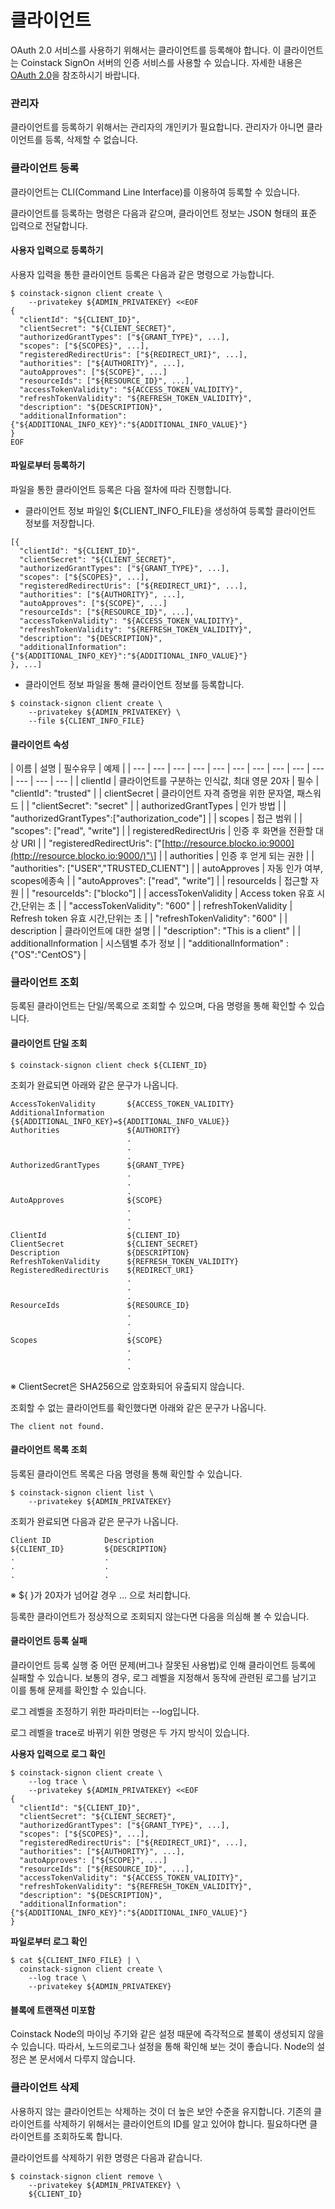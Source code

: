 # 클라이언트

OAuth 2.0 서비스를 사용하기 위해서는 클라이언트를 등록해야 합니다. 이 클라이언트는 Coinstack SignOn 서버의 인증 서비스를 사용할 수 있습니다. 자세한 내용은 [OAuth 2.0](../overview/oauth_2.0/)을 참조하시기 바랍니다.

### 관리자

클라이언트를 등록하기 위해서는 관리자의 개인키가 필요합니다. 관리자가 아니면 클라이언트를 등록, 삭제할 수 없습니다.

### 클라이언트 등록

클라이언트는 CLI\(Command Line Interface\)를 이용하여 등록할 수 있습니다.

클라이언트를 등록하는 명령은 다음과 같으며, 클라이언트 정보는 JSON 형태의 표준 입력으로 전달합니다.

#### 사용자 입력으로 등록하기

사용자 입력을 통한 클라이언트 등록은 다음과 같은 명령으로 가능합니다.

```text
$ coinstack-signon client create \
    --privatekey ${ADMIN_PRIVATEKEY} <<EOF
{
  "clientId": "${CLIENT_ID}",
  "clientSecret": "${CLIENT_SECRET}",
  "authorizedGrantTypes": ["${GRANT_TYPE}", ...],
  "scopes": ["${SCOPES}", ...],
  "registeredRedirectUris": ["${REDIRECT_URI}", ...],
  "authorities": ["${AUTHORITY}", ...],
  "autoApproves": ["${SCOPE}", ...]
  "resourceIds": ["${RESOURCE_ID}", ...],
  "accessTokenValidity": "${ACCESS_TOKEN_VALIDITY}",
  "refreshTokenValidity": "${REFRESH_TOKEN_VALIDITY}",
  "description": "${DESCRIPTION}",
  "additionalInformation": {"${ADDITIONAL_INFO_KEY}":"${ADDITIONAL_INFO_VALUE}"}
}
EOF
```

#### 파일로부터 등록하기

파일을 통한 클라이언트 등록은 다음 절차에 따라 진행합니다.

* 클라이언트 정보 파일인 ${CLIENT\_INFO\_FILE}을 생성하여 등록할 클라이언트 정보를 저장합니다.

```text
[{
  "clientId": "${CLIENT_ID}",
  "clientSecret": "${CLIENT_SECRET}",
  "authorizedGrantTypes": ["${GRANT_TYPE}", ...],
  "scopes": ["${SCOPES}", ...],
  "registeredRedirectUris": ["${REDIRECT_URI}", ...],
  "authorities": ["${AUTHORITY}", ...],
  "autoApproves": ["${SCOPE}", ...]
  "resourceIds": ["${RESOURCE_ID}", ...],
  "accessTokenValidity": "${ACCESS_TOKEN_VALIDITY}",
  "refreshTokenValidity": "${REFRESH_TOKEN_VALIDITY}",
  "description": "${DESCRIPTION}",
  "additionalInformation": {"${ADDITIONAL_INFO_KEY}":"${ADDITIONAL_INFO_VALUE}"}
}, ...]
```

* 클라이언트 정보 파일을 통해 클라이언트 정보를 등록합니다.

```text
$ coinstack-signon client create \
    --privatekey ${ADMIN_PRIVATEKEY} \
    --file ${CLIENT_INFO_FILE}
```

#### 클라이언트 속성

| 이름 | 설명 | 필수유무 | 예제 |
| --- | --- | --- | --- | --- | --- | --- | --- | --- | --- | --- | --- | --- |
| clientId | 클라이언트를 구분하는 인식값, 최대 영문 20자 | 필수 | "clientId": "trusted" |
| clientSecret | 클라이언트 자격 증명을 위한 문자열, 패스워드 |  | "clientSecret": "secret" |
| authorizedGrantTypes | 인가 방법 |  | "authorizedGrantTypes":\["authorization\_code"\] |
| scopes | 접근 범위 |  | "scopes": \["read", "write"\] |
| registeredRedirectUris | 인증 후 화면을 전환할 대상 URI |  | "registeredRedirectUris": \["[http://resource.blocko.io:9000](http://resource.blocko.io:9000/)"\] |
| authorities | 인증 후 얻게 되는 권한 |  | "authorities": \["USER","TRUSTED\_CLIENT"\] |
| autoApproves | 자동 인가 여부, scopes에종속 |  | "autoApproves": \["read", "write"\] |
| resourceIds | 접근할 자원 |  | "resourceIds": \["blocko"\] |
| accessTokenValidity | Access token 유효 시간,단위는 초 |  | "accessTokenValidity": "600" |
| refreshTokenValidity | Refresh token 유효 시간,단위는 초 |  | "refreshTokenValidity": "600" |
| description | 클라이언트에 대한 설명 |  | "description": "This is a client" |
| additionalInformation | 시스템별 추가 정보 |  | "additionalInformation" :{"OS":"CentOS"} |

### 클라이언트 조회

등록된 클라이언트는 단일/목록으로 조회할 수 있으며, 다음 명령을 통해 확인할 수 있습니다.

#### 클라이언트 단일 조회

```text
$ coinstack-signon client check ${CLIENT_ID}
```

조회가 완료되면 아래와 같은 문구가 나옵니다.

```text
AccessTokenValidity       ${ACCESS_TOKEN_VALIDITY}
AdditionalInformation     {${ADDITIONAL_INFO_KEY}=${ADDITIONAL_INFO_VALUE}}
Authorities               ${AUTHORITY}
                          .
                          .
                          .
AuthorizedGrantTypes      ${GRANT_TYPE}
                          .
                          .
                          .
AutoApproves              ${SCOPE}
                          .
                          .
                          .
ClientId                  ${CLIENT_ID}
ClientSecret              ${CLIENT_SECRET}
Description               ${DESCRIPTION}
RefreshTokenValidity      ${REFRESH_TOKEN_VALIDITY}
RegisteredRedirectUris    ${REDIRECT_URI}
                          .
                          .
                          .
ResourceIds               ${RESOURCE_ID}
                          .
                          .
                          .
Scopes                    ${SCOPE}
                          .
                          .
                          .
```

※ ClientSecret은 SHA256으로 암호화되어 유출되지 않습니다.

조회할 수 없는 클라이언트를 확인했다면 아래와 같은 문구가 나옵니다.

```text
The client not found.
```

#### 클라이언트 목록 조회

등록된 클라이언트 목록은 다음 명령을 통해 확인할 수 있습니다.

```text
$ coinstack-signon client list \
    --privatekey ${ADMIN_PRIVATEKEY}
```

조회가 완료되면 다음과 같은 문구가 나옵니다.

```text
Client ID            Description
${CLIENT_ID}         ${DESCRIPTION}
.                    .
.                    .
.                    .
```

※ ${ }가 20자가 넘어갈 경우 ... 으로 처리합니다.

등록한 클라이언트가 정상적으로 조회되지 않는다면 다음을 의심해 볼 수 있습니다.

#### 클라이언트 등록 실패

클라이언트 등록 실행 중 어떤 문제\(버그나 잘못된 사용법\)로 인해 클라이언트 등록에 실패할 수 있습니다. 보통의 경우, 로그 레벨을 지정해서 동작에 관련된 로그를 남기고 이를 통해 문제를 확인할 수 있습니다.

로그 레벨을 조정하기 위한 파라미터는 --log입니다.

로그 레벨을 trace로 바뀌기 위한 명령은 두 가지 방식이 있습니다.

**사용자 입력으로 로그 확인**

```text
$ coinstack-signon client create \
    --log trace \
    --privatekey ${ADMIN_PRIVATEKEY} <<EOF
{
  "clientId": "${CLIENT_ID}",
  "clientSecret": "${CLIENT_SECRET}",
  "authorizedGrantTypes": ["${GRANT_TYPE}", ...],
  "scopes": ["${SCOPES}", ...],
  "registeredRedirectUris": ["${REDIRECT_URI}", ...],
  "authorities": ["${AUTHORITY}", ...],
  "autoApproves": ["${SCOPE}", ...]
  "resourceIds": ["${RESOURCE_ID}", ...],
  "accessTokenValidity": "${ACCESS_TOKEN_VALIDITY}",
  "refreshTokenValidity": "${REFRESH_TOKEN_VALIDITY}",
  "description": "${DESCRIPTION}",
  "additionalInformation": {"${ADDITIONAL_INFO_KEY}":"${ADDITIONAL_INFO_VALUE}"}
}
```

**파일로부터 로그 확인**

```text
$ cat ${CLIENT_INFO_FILE} | \
  coinstack-signon client create \
    --log trace \
    --privatekey ${ADMIN_PRIVATEKEY}
```

#### 블록에 트랜잭션 미포함

Coinstack Node의 마이닝 주기와 같은 설정 때문에 즉각적으로 블록이 생성되지 않을 수 있습니다. 따라서, 노드의로그나 설정을 통해 확인해 보는 것이 좋습니다. Node의 설정은 본 문서에서 다루지 않습니다.

### 클라이언트 삭제

사용하지 않는 클라이언트는 삭제하는 것이 더 높은 보안 수준을 유지합니다. 기존의 클라이언트를 삭제하기 위해서는 클라이언트의 ID를 알고 있어야 합니다. 필요하다면 클라이언트를 조회하도록 합니다.

클라이언트를 삭제하기 위한 명령은 다음과 같습니다.

```text
$ coinstack-signon client remove \
    --privatekey ${ADMIN_PRIVATEKEY} \
    ${CLIENT_ID}
```

